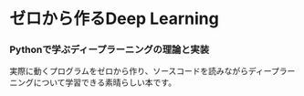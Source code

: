 <h1>ゼロから作るDeep Learning</h1>
<h3>Pythonで学ぶディープラーニングの理論と実装</h3>
<p>実際に動くプログラムをゼロから作り、ソースコードを読みながらディープラーニングについて学習できる素晴らしい本です。</p>
